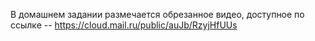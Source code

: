 В домашнем задании размечается обрезанное видео, доступное по ссылке -- https://cloud.mail.ru/public/auJb/RzyjHfUUs
